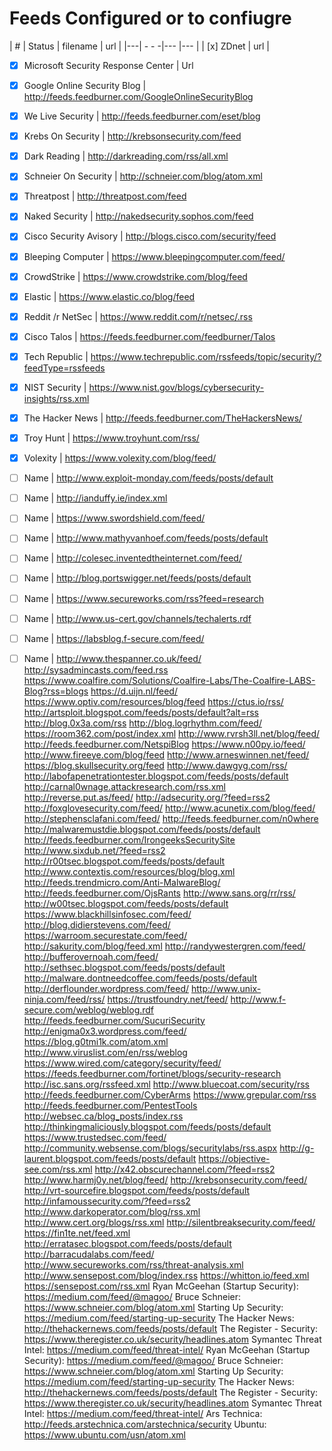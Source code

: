 # Feeds Configured or to confiugre
| # | Status | filename | url |
|---| - -   -|---       |---  |
| [x] ZDnet | url |
- [x] Microsoft Security Response Center   | Url
- [X] Google Online Security Blog | http://feeds.feedburner.com/GoogleOnlineSecurityBlog
- [X] We Live Security | http://feeds.feedburner.com/eset/blog
- [X] Krebs On Security | http://krebsonsecurity.com/feed 
- [X] Dark Reading  | http://darkreading.com/rss/all.xml
- [X] Schneier On Security  | http://schneier.com/blog/atom.xml 
- [X] Threatpost  |  http://threatpost.com/feed 
- [X] Naked Security  | http://nakedsecurity.sophos.com/feed 
- [X] Cisco Security Avisory  | http://blogs.cisco.com/security/feed 
- [X] Bleeping Computer  |  https://www.bleepingcomputer.com/feed/
- [X] CrowdStrike  | https://www.crowdstrike.com/blog/feed
- [X] Elastic  | https://www.elastic.co/blog/feed
- [X] Reddit /r NetSec  | https://www.reddit.com/r/netsec/.rss
- [X] Cisco Talos  | https://feeds.feedburner.com/feedburner/Talos
- [X] Tech Republic  | https://www.techrepublic.com/rssfeeds/topic/security/?feedType=rssfeeds
- [X] NIST Security  | https://www.nist.gov/blogs/cybersecurity-insights/rss.xml
- [X] The Hacker News  | http://feeds.feedburner.com/TheHackersNews/
- [X] Troy Hunt  | https://www.troyhunt.com/rss/
- [X] Volexity | https://www.volexity.com/blog/feed/
- [ ] Name  | http://www.exploit-monday.com/feeds/posts/default
- [ ] Name  | http://ianduffy.ie/index.xml
- [ ] Name  | https://www.swordshield.com/feed/
- [ ] Name  | http://www.mathyvanhoef.com/feeds/posts/default
- [ ] Name  | http://colesec.inventedtheinternet.com/feed/
- [ ] Name  | http://blog.portswigger.net/feeds/posts/default
- [ ] Name  | https://www.secureworks.com/rss?feed=research
- [ ] Name  | http://www.us-cert.gov/channels/techalerts.rdf
- [ ] Name  | https://labsblog.f-secure.com/feed/
- [ ] Name  | http://www.thespanner.co.uk/feed/
http://sysadmincasts.com/feed.rss
https://www.coalfire.com/Solutions/Coalfire-Labs/The-Coalfire-LABS-Blog?rss=blogs
https://d.uijn.nl/feed/
https://www.optiv.com/resources/blog/feed
https://ctus.io/rss/
http://artsploit.blogspot.com/feeds/posts/default?alt=rss
http://blog.0x3a.com/rss
http://blog.logrhythm.com/feed/
https://room362.com/post/index.xml
http://www.rvrsh3ll.net/blog/feed/
http://feeds.feedburner.com/NetspiBlog
https://www.n00py.io/feed/
http://www.fireeye.com/blog/feed
http://www.arneswinnen.net/feed/
https://blog.skullsecurity.org/feed
http://www.dawgyg.com/rss/
http://labofapenetrationtester.blogspot.com/feeds/posts/default
http://carnal0wnage.attackresearch.com/rss.xml
http://reverse.put.as/feed/
http://adsecurity.org/?feed=rss2
http://foxglovesecurity.com/feed/
http://www.acunetix.com/blog/feed/
http://stephensclafani.com/feed/
http://feeds.feedburner.com/n0where
http://malwaremustdie.blogspot.com/feeds/posts/default
http://feeds.feedburner.com/IrongeeksSecuritySite
http://www.sixdub.net/?feed=rss2
http://r00tsec.blogspot.com/feeds/posts/default
http://www.contextis.com/resources/blog/blog.xml
http://feeds.trendmicro.com/Anti-MalwareBlog/
http://feeds.feedburner.com/OjsRants
http://www.sans.org/rr/rss/
http://w00tsec.blogspot.com/feeds/posts/default
https://www.blackhillsinfosec.com/feed/
http://blog.didierstevens.com/feed/
https://warroom.securestate.com/feed/
http://sakurity.com/blog/feed.xml
http://randywestergren.com/feed/
http://bufferovernoah.com/feed/
http://sethsec.blogspot.com/feeds/posts/default
http://malware.dontneedcoffee.com/feeds/posts/default
http://derflounder.wordpress.com/feed/
http://www.unix-ninja.com/feed/rss/
https://trustfoundry.net/feed/
http://www.f-secure.com/weblog/weblog.rdf
http://feeds.feedburner.com/SucuriSecurity
http://enigma0x3.wordpress.com/feed/
https://blog.g0tmi1k.com/atom.xml
http://www.viruslist.com/en/rss/weblog
https://www.wired.com/category/security/feed/
https://feeds.feedburner.com/fortinet/blogs/security-research
http://isc.sans.org/rssfeed.xml
http://www.bluecoat.com/security/rss
http://feeds.feedburner.com/CyberArms
https://www.grepular.com/rss
http://feeds.feedburner.com/PentestTools
http://websec.ca/blog_posts/index.rss
http://thinkingmaliciously.blogspot.com/feeds/posts/default
https://www.trustedsec.com/feed/
http://community.websense.com/blogs/securitylabs/rss.aspx
http://g-laurent.blogspot.com/feeds/posts/default
https://objective-see.com/rss.xml
http://x42.obscurechannel.com/?feed=rss2
http://www.harmj0y.net/blog/feed/
http://krebsonsecurity.com/feed/
http://vrt-sourcefire.blogspot.com/feeds/posts/default
http://infamoussecurity.com/?feed=rss2
http://www.darkoperator.com/blog/rss.xml
http://www.cert.org/blogs/rss.xml
http://silentbreaksecurity.com/feed/
https://fin1te.net/feed.xml
http://erratasec.blogspot.com/feeds/posts/default
http://barracudalabs.com/feed/
http://www.secureworks.com/rss/threat-analysis.xml
http://www.sensepost.com/blog/index.rss
https://whitton.io/feed.xml 
https://sensepost.com/rss.xml
Ryan McGeehan (Startup Security): https://medium.com/feed/@magoo/
Bruce Schneier: https://www.schneier.com/blog/atom.xml
Starting Up Security: https://medium.com/feed/starting-up-security
The Hacker News: http://thehackernews.com/feeds/posts/default
The Register - Security: https://www.theregister.co.uk/security/headlines.atom
Symantec Threat Intel: https://medium.com/feed/threat-intel/
Ryan McGeehan (Startup Security): https://medium.com/feed/@magoo/
Bruce Schneier: https://www.schneier.com/blog/atom.xml
Starting Up Security: https://medium.com/feed/starting-up-security
The Hacker News: http://thehackernews.com/feeds/posts/default
The Register - Security: https://www.theregister.co.uk/security/headlines.atom
Symantec Threat Intel: https://medium.com/feed/threat-intel/
Ars Technica: http://feeds.arstechnica.com/arstechnica/security
Ubuntu: https://www.ubuntu.com/usn/atom.xml


